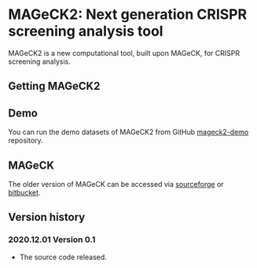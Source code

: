 
# MAGeCK2: Next generation CRISPR screening analysis tool 

MAGeCK2 is a new computational tool, built upon MAGeCK, for CRISPR screening analysis.

## Getting MAGeCK2 

## Demo

You can run the demo datasets of MAGeCK2 from GitHub [mageck2-demo](https://github.com/davidliwei/mageck2-demo) repository.

## MAGeCK

The older version of MAGeCK can be accessed via [sourceforge](https://sourceforge.net/projects/mageck/) or [bitbucket](https://bitbucket.org/liulab/mageck/src/master/).





## Version history

### 2020.12.01 Version 0.1

* The source code released.
